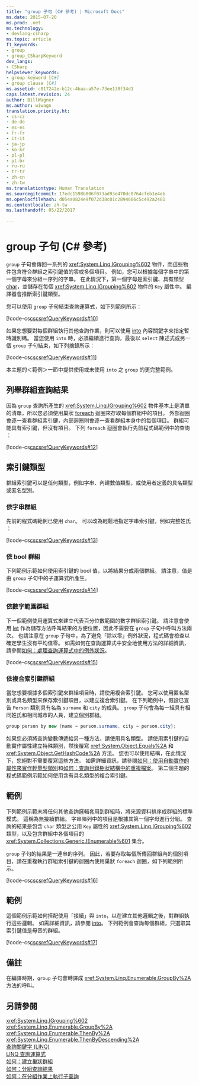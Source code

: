 ```yaml
---
title: "group 子句 (C# 參考) | Microsoft Docs"
ms.date: 2015-07-20
ms.prod: .net
ms.technology:
- devlang-csharp
ms.topic: article
f1_keywords:
- group
- group_CSharpKeyword
dev_langs:
- CSharp
helpviewer_keywords:
- group keyword [C#]
- group clause [C#]
ms.assetid: c817242e-b12c-4baa-a57e-73ee138f34d1
caps.latest.revision: 24
author: BillWagner
ms.author: wiwagn
translation.priority.ht:
- cs-cz
- de-de
- es-es
- fr-fr
- it-it
- ja-jp
- ko-kr
- pl-pl
- pt-br
- ru-ru
- tr-tr
- zh-cn
- zh-tw
ms.translationtype: Human Translation
ms.sourcegitcommit: 17edc1598b806f073ad93e470dc8764cfeb1e4eb
ms.openlocfilehash: d054a0824e9f072d38c01c2894606c5c492a2481
ms.contentlocale: zh-tw
ms.lasthandoff: 05/22/2017

---
```

# <a name="group-clause-c-reference"></a>group 子句 (C# 參考)
`group` 子句會傳回一系列的 <xref:System.Linq.IGrouping%602> 物件，而這些物件包含符合群組之索引鍵值的零或多個項目。 例如，您可以根據每個字串中的第一個字母來分組一序列的字串。 在此情況下，第一個字母是索引鍵、具有類型 [char](../../../csharp/language-reference/keywords/char.md)，並儲存在每個 <xref:System.Linq.IGrouping%602> 物件的 `Key` 屬性中。 編譯器會推斷索引鍵類型。  
  
 您可以使用 `group` 子句結束查詢運算式，如下列範例所示︰  
  
 [!code-cs[cscsrefQueryKeywords#10](../../../csharp/language-reference/keywords/codesnippet/CSharp/group-clause_1.cs)]  
  
 如果您想要對每個群組執行其他查詢作業，則可以使用 [into](../../../csharp/language-reference/keywords/into.md) 內容關鍵字來指定暫時識別碼。 當您使用 `into` 時，必須繼續進行查詢，最後以 `select` 陳述式或另一個 `group` 子句結束，如下列摘錄所示︰  
  
 [!code-cs[cscsrefQueryKeywords#11](../../../csharp/language-reference/keywords/codesnippet/CSharp/group-clause_2.cs)]  
  
 本主題的＜範例＞一節中提供使用或未使用 `into` 之 `group` 的更完整範例。  
  
## <a name="enumerating-the-results-of-a-group-query"></a>列舉群組查詢結果  
 因為 `group` 查詢所產生的 <xref:System.Linq.IGrouping%602> 物件基本上是清單的清單，所以您必須使用巢狀 [foreach](../../../csharp/language-reference/keywords/foreach-in.md) 迴圈來存取每個群組中的項目。 外部迴圈會逐一查看群組索引鍵，內部迴圈則會逐一查看群組本身中的每個項目。 群組可能具有索引鍵，但沒有項目。 下列 `foreach` 迴圈會執行先前程式碼範例中的查詢︰  
  
 [!code-cs[cscsrefQueryKeywords#12](../../../csharp/language-reference/keywords/codesnippet/CSharp/group-clause_3.cs)]  
  
## <a name="key-types"></a>索引鍵類型  
 群組索引鍵可以是任何類型，例如字串、內建數值類型，或使用者定義的具名類型或匿名型別。  
  
### <a name="grouping-by-string"></a>依字串群組  
 先前的程式碼範例已使用 `char`。 可以改為輕鬆地指定字串索引鍵，例如完整姓氏︰  
  
 [!code-cs[cscsrefQueryKeywords#13](../../../csharp/language-reference/keywords/codesnippet/CSharp/group-clause_4.cs)]  
  
### <a name="grouping-by-bool"></a>依 bool 群組  
 下列範例示範如何使用索引鍵的 bool 值，以將結果分成兩個群組。 請注意，值是由 `group` 子句中的子運算式所產生。  
  
 [!code-cs[cscsrefQueryKeywords#14](../../../csharp/language-reference/keywords/codesnippet/CSharp/group-clause_5.cs)]  
  
### <a name="grouping-by-numeric-range"></a>依數字範圍群組  
 下一個範例使用運算式來建立代表百分位數範圍的數字群組索引鍵。 請注意會使用 [let](../../../csharp/language-reference/keywords/let-clause.md) 作為儲存方法呼叫結果的方便位置，因此不需要在 `group` 子句中呼叫方法兩次。 也請注意在 `group` 子句中，為了避免「除以零」例外狀況，程式碼會檢查以確定學生沒有平均值零。 如需如何在查詢運算式中安全地使用方法的詳細資訊，請參閱[如何：處理查詢運算式中的例外狀況](../../../csharp/programming-guide/linq-query-expressions/how-to-handle-exceptions-in-query-expressions.md)。  
  
 [!code-cs[cscsrefQueryKeywords#15](../../../csharp/language-reference/keywords/codesnippet/CSharp/group-clause_6.cs)]  
  
### <a name="grouping-by-composite-keys"></a>依複合索引鍵群組  
 當您想要根據多個索引鍵來群組項目時，請使用複合索引鍵。 您可以使用匿名型別或具名類型來保存索引鍵項目，以建立複合索引鍵。 在下列範例中，假設已宣告 `Person` 類別具有名為 `surname` 和 `city` 的成員。 `group` 子句會為每一組具有相同姓氏和相同城市的人員，建立個別群組。  
  
```csharp  
group person by new {name = person.surname, city = person.city};  
```  
  
 如果您必須將查詢變數傳遞給另一種方法，請使用具名類型。 請使用索引鍵的自動實作屬性建立特殊類別，然後覆寫 <xref:System.Object.Equals%2A> 和 <xref:System.Object.GetHashCode%2A> 方法。 您也可以使用結構，在此情況下，您絕對不需要覆寫這些方法。 如需詳細資訊，請參閱[如何：使用自動實作的屬性來實作輕量型類別](../../../csharp/programming-guide/classes-and-structs/how-to-implement-a-lightweight-class-with-auto-implemented-properties.md)和[如何：查詢目錄樹狀結構中的重複檔案](../../programming-guide/concepts/linq/how-to-query-for-duplicate-files-in-a-directory-tree-linq.md)。 第二個主題的程式碼範例示範如何使用含有具名類型的複合索引鍵。  
  
## <a name="example"></a>範例  
 下列範例示範未將任何其他查詢邏輯套用到群組時，將來源資料排序成群組的標準模式。 這稱為無接續群組。 字串陣列中的項目是根據其第一個字母進行分組。 查詢的結果是包含 `char` 類型之公用 `Key` 屬性的 <xref:System.Linq.IGrouping%602> 類型，以及包含群組中各個項目的 <xref:System.Collections.Generic.IEnumerable%601> 集合。  
  
 `group` 子句的結果是一連串的序列。 因此，若要存取每個所傳回群組內的個別項目，請在重複執行群組索引鍵的迴圈內使用巢狀 `foreach` 迴圈，如下列範例所示。  
  
 [!code-cs[cscsrefQueryKeywords#16](../../../csharp/language-reference/keywords/codesnippet/CSharp/group-clause_7.cs)]  
  
## <a name="example"></a>範例  
 這個範例示範如何搭配使用「接續」與 `into`，以在建立其他邏輯之後，對群組執行這些邏輯。 如需詳細資訊，請參閱 [into](../../../csharp/language-reference/keywords/into.md)。 下列範例會查詢每個群組，只選取其索引鍵值是母音的群組。  
  
 [!code-cs[cscsrefQueryKeywords#17](../../../csharp/language-reference/keywords/codesnippet/CSharp/group-clause_8.cs)]  
  
## <a name="remarks"></a>備註  
 在編譯時期，`group` 子句會轉譯成 <xref:System.Linq.Enumerable.GroupBy%2A> 方法的呼叫。  
  
## <a name="see-also"></a>另請參閱  
 <xref:System.Linq.IGrouping%602>   
 <xref:System.Linq.Enumerable.GroupBy%2A>   
 <xref:System.Linq.Enumerable.ThenBy%2A>   
 <xref:System.Linq.Enumerable.ThenByDescending%2A>   
 [查詢關鍵字 (LINQ)](../../../csharp/language-reference/keywords/query-keywords.md)   
 [LINQ 查詢運算式](../../../csharp/programming-guide/linq-query-expressions/index.md)   
 [如何：建立巢狀群組](../../../csharp/programming-guide/linq-query-expressions/how-to-create-a-nested-group.md)   
 [如何：分組查詢結果](../../../csharp/programming-guide/linq-query-expressions/how-to-group-query-results.md)   
 [如何：在分組作業上執行子查詢](../../../csharp/programming-guide/linq-query-expressions/how-to-perform-a-subquery-on-a-grouping-operation.md)

